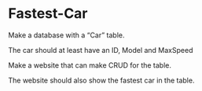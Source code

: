 # Fastest-Car

Make a database with a “Car” table.

The car should at least have an ID, Model and MaxSpeed

Make a website that can make CRUD for the table.

The website should also show the fastest car in the table.
